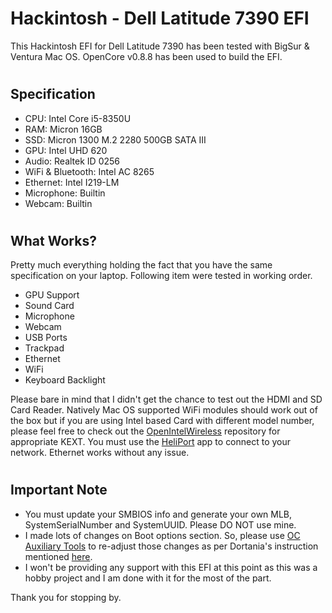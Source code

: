 # Hackintosh - Dell Latitude 7390 EFI
This Hackintosh EFI for Dell Latitude 7390 has been tested with BigSur & Ventura Mac OS. OpenCore v0.8.8 has been used to build the EFI.

# <h2>Specification</h2>
<ul>
  <li>CPU: Intel Core i5-8350U</li>
  <li>RAM: Micron 16GB</li>
  <li>SSD: Micron 1300 M.2 2280 500GB SATA III</li>
  <li>GPU: Intel UHD 620</li>
  <li>Audio: Realtek ID 0256</li>
  <li>WiFi & Bluetooth: Intel AC 8265</li>
  <li>Ethernet: Intel I219-LM</li>
  <li>Microphone: Builtin</li>
  <li>Webcam: Builtin</li>
</ul>

# <h2>What Works?</h2>
Pretty much everything holding the fact that you have the same specification on your laptop. Following item were tested in working order.
<ul>
  <li>GPU Support</li>
  <li>Sound Card</li>
  <li>Microphone</li>
  <li>Webcam</li>
  <li>USB Ports</li>
  <li>Trackpad</li>
  <li>Ethernet</li>
  <li>WiFi</li>
  <li>Keyboard Backlight</li>
</ul>
Please bare in mind that I didn't get the chance to test out the HDMI and SD Card Reader. Natively Mac OS supported WiFi modules should work out of the box but if you are using Intel based Card with different model number, please feel free to check out the <a href="https://github.com/OpenIntelWireless/itlwm/">OpenIntelWireless</a> repository for appropriate KEXT. You must use the <a href="https://openintelwireless.github.io/HeliPort/">HeliPort</a> app to connect to your network. Ethernet works without any issue.

# <h2>Important Note</h2>
<ul>
  <li>You must update your SMBIOS info and generate your own MLB, SystemSerialNumber and SystemUUID. Please DO NOT use mine.</li>
  <li>I made lots of changes on Boot options section. So, please use <a href="https://github.com/ic005k/OCAuxiliaryTools">OC Auxiliary Tools</a> to re-adjust those changes as per Dortania's instruction mentioned <a href="https://dortania.github.io/OpenCore-Install-Guide/config-laptop.plist/kaby-lake.html#misc">here</a>.</li>
  <li>I won't be providing any support with this EFI at this point as this was a hobby project and I am done with it for the most of the part.</li>
</ul>

Thank you for stopping by.
